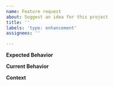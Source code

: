 ```yaml
---
name: Feature request
about: Suggest an idea for this project
title: ''
labels: 'type: enhancement'
assignees: ''

---
```


**Expected Behavior**
<!--- Tell us how it should work -->

**Current Behavior**
<!--- Explain the difference from current behavior -->

**Context**
<!--- 
How has this issue affected you? What are you trying to accomplish? What other alternatives have you considered? Are you aware of any workarounds?
-->
